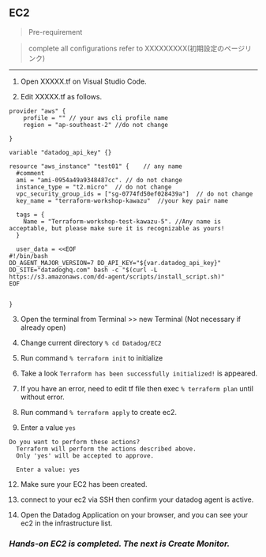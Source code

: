 ## EC2

> Pre-requirement

> complete all configurations refer to XXXXXXXXX(初期設定のページリンク)


---
1. Open XXXXX.tf on Visual Studio Code.

2. Edit XXXXX.tf as follows.

```
provider "aws" {
    profile = "" // your aws cli profile name
    region = "ap-southeast-2" //do not change
  
}

variable "datadog_api_key" {}

resource "aws_instance" "test01" {    // any name
  #comment
  ami = "ami-0954a49a9348487cc". // do not change
  instance_type = "t2.micro"  // do not change
  vpc_security_group_ids = ["sg-0774fd50ef028439a"]  // do not change
  key_name = "terraform-workshop-kawazu"  //your key pair name

  tags = {
    Name = "Terraform-workshop-test-kawazu-5". //Any name is acceptable, but please make sure it is recognizable as yours!
  }

  user_data = <<EOF
#!/bin/bash
DD_AGENT_MAJOR_VERSION=7 DD_API_KEY="${var.datadog_api_key}" DD_SITE="datadoghq.com" bash -c "$(curl -L https://s3.amazonaws.com/dd-agent/scripts/install_script.sh)"
EOF

  
}
```

3. Open the terminal from Terminal >> new Terminal (Not necessary if already open)

6. Change current directory `% cd Datadog/EC2`

7. Run command `% terraform init` to initialize

8. Take a look `Terraform has been successfully initialized!` is appeared.

9. If you have an error, need to edit tf file then exec `% terraform plan` until without error.

10. Run command `% terraform apply` to create ec2.

11. Enter a value `yes`
```
Do you want to perform these actions?
  Terraform will perform the actions described above.
  Only 'yes' will be accepted to approve.

  Enter a value: yes

```

12. Make sure your EC2 has been created.

13. connect to your ec2 via SSH then confirm your datadog agent is active.

14. Open the Datadog Application on your browser, and you can see your ec2 in the infrastructure list.

### *Hands-on EC2 is completed. The next is Create Monitor.*
